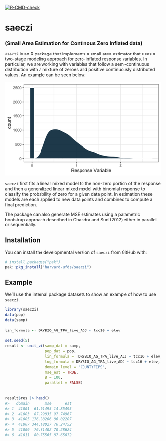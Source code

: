 
<!-- README.md is generated from README.Rmd. Please edit that file -->

<!-- badges: start -->
[![R-CMD-check](https://github.com/harvard-ufds/saeczi/actions/workflows/R-CMD-check.yaml/badge.svg)](https://github.com/harvard-ufds/saeczi/actions/workflows/R-CMD-check.yaml)
<!-- badges: end -->

# saeczi

### (Small Area Estimation for Continous Zero Inflated data)

`saeczi` is an R package that implements a small area estimator that
uses a two-stage modeling approach for zero-inflated response variables.
In particular, we are working with variables that follow a
semi-continuous distribution with a mixture of zeroes and positive
continuously distributed values. An example can be seen below:

![](README-zi-plot-1.png)<!-- -->

`saeczi` first fits a linear mixed model to the non-zero portion of the
response and then a generalized linear mixed model with binomial
response to classify the probability of zero for a given data point. In
estimation these models are each applied to new data points and combined
to compute a final prediction.

The package can also generate MSE estimates using a parametric bootstrap
approach described in Chandra and Sud (2012) either in parallel or
sequentially.

## Installation

You can install the developmental version of `saeczi` from GitHub with:

``` r
# install.packages("pak")
pak::pkg_install("harvard-ufds/saeczi")
```

## Example

We’ll use the internal package datasets to show an example of how to use
`saeczi`.

``` r
library(saeczi)
data(pop)
data(samp)

lin_formula <- DRYBIO_AG_TPA_live_ADJ ~ tcc16 + elev

set.seed(5)
result <- unit_zi(samp_dat = samp,
                  pop_dat = pop, 
                  lin_formula =  DRYBIO_AG_TPA_live_ADJ ~ tcc16 + elev,
                  log_formula = DRYBIO_AG_TPA_live_ADJ ~ tcc16 + elev,
                  domain_level = "COUNTYFIPS",
                  mse_est = TRUE,
                  B = 100,
                  parallel = FALSE)


result$res |> head()
#>   domain       mse      est
#> 1  41001  61.01495 14.85495
#> 2  41003  87.99835 97.74967
#> 3  41005 176.88206 86.02207
#> 4  41007 344.48027 76.24752
#> 5  41009  76.81402 70.28624
#> 6  41011  80.75565 87.65072
```
